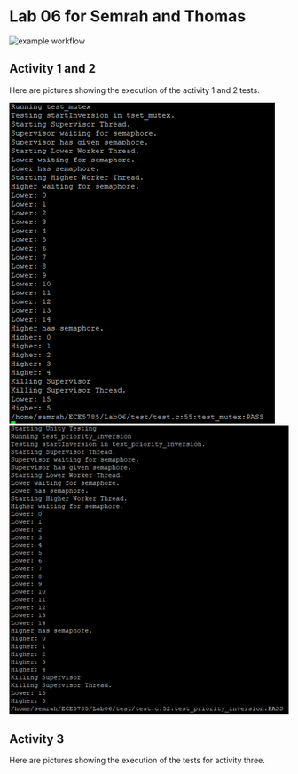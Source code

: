 # Lab 06 for Semrah and Thomas

![example workflow](https://github.com/uofu-emb/2024-lab05-Semrah-Thomas/actions/workflows/main.yml/badge.svg)

## Activity 1 and 2
Here are pictures showing the execution of the activity 1 and 2 tests.

![MutexTest](!Images/MutexTest.PNG)
![PriorityInversion](!Images/PriorityInversionTest.PNG)

## Activity 3
Here are pictures showing the execution of the tests for activity three.
